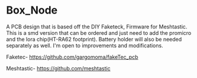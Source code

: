 # Box_Node
A PCB design that is based off the DIY Faketeck, Firmware for Meshtastic. This is a smd version that can be ordered and just need to add the promicro and the lora chip(HT-RA62 footprint). Battery holder will also be needed separately as well. I'm open to improvements and modifications.

Faketec- https://github.com/gargomoma/fakeTec_pcb

Meshtastic- https://github.com/meshtastic
